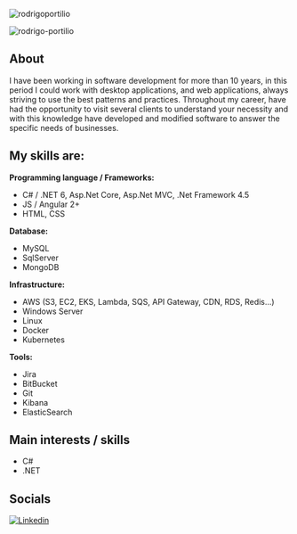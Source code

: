![rodrigoportilio](https://github-readme-stats.vercel.app/api?username=rodrigo-portilio&count_private=true)

![rodrigo-portilio](https://github-readme-stats.vercel.app/api/top-langs/?username=rodrigo-portilio&count_private=true&layout=compact&langs_count=8&hide=html,css)

## About

I have been working in software development for more than 10 years, in this period I could work with desktop applications, and web applications, always striving to use the best patterns and practices. Throughout my career, have had the opportunity to visit several clients to understand your necessity and with this knowledge have developed and modified software to answer the specific needs of businesses.

## My skills are:

**Programming language  / Frameworks:**  

- C# / .NET 6, Asp.Net Core, Asp.Net MVC, .Net Framework 4.5
- JS / Angular 2+
- HTML, CSS

**Database:**

- MySQL
- SqlServer
- MongoDB

**Infrastructure:**

- AWS (S3, EC2, EKS, Lambda, SQS, API Gateway, CDN, RDS, Redis...)
- Windows Server
- Linux
- Docker
- Kubernetes

**Tools:**

- Jira
- BitBucket
- Git
- Kibana
- ElasticSearch 

## Main interests / skills

- C#
- .NET

## Socials

[![Linkedin](https://img.shields.io/badge/LinkedIn-100%25-blue?style=for-the-badge&logo=Linkedin&logoColor=white&link=https://www.linkedin.com/in/rodrigo-santos-portilio/)](https://www.linkedin.com/in/rodrigo-santos-portilio/)
